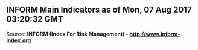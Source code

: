 ## INFORM Main Indicators as of Mon, 07 Aug 2017 03:20:32 GMT

Source: **INFORM (Index For Risk Management) - http://www.inform-index.org**